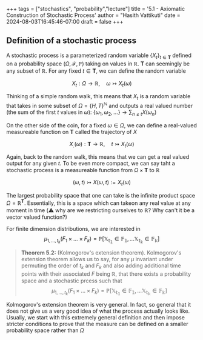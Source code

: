 +++
tags = ["stochastics", "probability","lecture"]
title = '5.1 - Axiomatic Construction of Stochastic Process'
author = "Hasith Vattikuti"
date = 2024-08-03T16:45:46-07:00
draft = false
+++

## Definition of a stochastic process

A stochastic process is a parameterized random variable $\{X_t\}_{t\in\mathbf{T}}$ defined on a probability space $(\Omega, \mathcal{F}, \mathbb{P})$ taking on values in $\mathbb{R}$. $\mathbf{T}$ can seemingly be any subset of $\mathbb{R}$. For any fixed $t \in \mathbf{T}$, we can define the random variable

$$X_t: \Omega \rightarrow \mathbb{R}, \quad \omega \rightarrowtail X_t(\omega)$$

Thinking of a simple random walk, this means that $X_t$ is a random variable that takes in some subset of $\Omega = \{H,T\}^\mathbb{N}$ and outputs a real valued number (the sum of the first $t$ values in $\omega$): $\{\omega_1, \omega_2, \ldots \} \rightarrow \sum_{n \leq t} X(\omega_n)$

On the other side of the coin, for a fixed $\omega \in \Omega$, we can define a real-valued measureable function on $\mathbf{T}$ called the trajectory of $X$

$$X_.(\omega): \mathbf{T} \rightarrow \mathbb{R}, \quad t \rightarrowtail X_t(\omega)$$

Again, back to the random walk, this means that we can get a real valued output for any given $t$. To be even more compact, we can say taht a stochastic process is a measureable function from $\Omega \times \mathbf{T}$ to $\mathbb{R}$

$$(\omega, t) \rightarrowtail X(\omega, t) := X_t(\omega)$$

The largest probability space that one can take is the infinite product space $\Omega = \mathbb{R}^\mathbf{T}$. Essentially, this is a space which can takeon any real value at any moment in time (:warning: why are we restricting ourselves to $\mathbb{R}$? Why can't it be a vector valued function?)

For finite dimension distributions, we are interested in
$$\mu_{1,\ldots,t_k}(F_1 \times \ldots \times F_k) = \mathbb{P[X_{t_1}\in F_1, \ldots X_{t_k} \in F_k]}$$

> **Theorem 5.2:** (Kolmogorov's extension theorem). Kolmogorov's extension theorem allows us to say, for any $\mu$ invariant under permuting the order of $t_k$ and $F_k$ and also adding additional time points with their associated $F$ being $\mathbb{R}$, that there exists a probability space and a stochastic prcess such that
> $$\mu_{1,\ldots,t_k}(F_1 \times \ldots \times F_k) = \mathbb{P[X_{t_1}\in F_1, \ldots X_{t_k} \in F_k]}$$ 

Kolmogorov's extension theorem is very general. In fact, so general that it does not give us a very good idea of what the process actually looks like. Usually, we start with this extremely general definition and then impose stricter conditions to prove that the measure can be defined on a smaller probability space rather than $\Omega$
